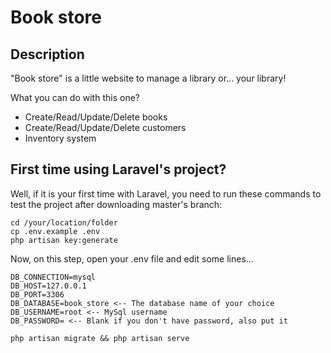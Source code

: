 # Book store
## Description

"Book store" is a little website to manage a library or... your library!

What you can do with this one?
* Create/Read/Update/Delete books
* Create/Read/Update/Delete customers
* Inventory system



## First time using Laravel's project?

Well, if it is your first time with Laravel, you need to run these commands to test the project after downloading master's branch:

```
cd /your/location/folder
cp .env.example .env
php artisan key:generate
```
Now, on this step, open your .env file and edit some lines...
```
DB_CONNECTION=mysql
DB_HOST=127.0.0.1
DB_PORT=3306
DB_DATABASE=book_store <-- The database name of your choice
DB_USERNAME=root <-- MySql username
DB_PASSWORD= <-- Blank if you don't have password, also put it
```

```
php artisan migrate && php artisan serve
```
